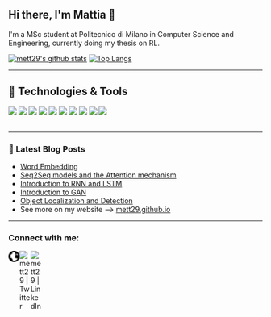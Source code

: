 ## Hi there, I'm Mattia 👋

I'm a MSc student at Politecnico di Milano in Computer Science and Engineering, currently doing my thesis on RL.

[![mett29's github stats](https://github-readme-stats.vercel.app/api?username=mett29&count_private=true&show_icons=true&theme=gruvbox)](https://github.com/mett29/github-readme-stats)
[![Top Langs](https://github-readme-stats.vercel.app/api/top-langs/?username=mett29&layout=compact&theme=gruvbox)](https://github.com/mett29/github-readme-stats)

---

## 🔧 Technologies & Tools
![](https://img.shields.io/badge/OS-Windows-informational?style=flat&logo=Windows&logoColor=white&color=2bbc8a)
![](https://img.shields.io/badge/Editor-vscode-informational?style=flat&logo=visual-studio-code&logoColor=white&color=2bbc8a)
![](https://img.shields.io/badge/Code-Python-informational?style=flat&logo=python&logoColor=white&color=2bbc8a)
![](https://img.shields.io/badge/Code-JavaScript-informational?style=flat&logo=javascript&logoColor=white&color=2bbc8a)
![](https://img.shields.io/badge/Code-Java-informational?style=flat&logo=java&logoColor=white&color=2bbc8a)
![](https://img.shields.io/badge/Shell-Bash-informational?style=flat&logo=gnu-bash&logoColor=white&color=2bbc8a)
![](https://img.shields.io/badge/Tools-TensorFlow-informational?style=flat&logo=TensorFlow&logoColor=white&color=2bbc8a)
![](https://img.shields.io/badge/Tools-Pytorch-informational?style=flat&logo=Pytorch&logoColor=white&color=2bbc8a)
![](https://img.shields.io/badge/Tools-NodeJS-informational?style=flat&logo=Node.js&logoColor=white&color=2bbc8a)
![](https://img.shields.io/badge/Tools-PostgreSQL-informational?style=flat&logo=postgresql&logoColor=white&color=2bbc8a)
<br />
<br />

---

### 📕 Latest Blog Posts
<!-- BLOG-POST-LIST:START -->
- [Word Embedding](https://mett29.github.io/posts/2019/12/word_embedding/)
- [Seq2Seq models and the Attention mechanism](https://mett29.github.io/posts/2019/12/seq2seq_and_attention/)
- [Introduction to RNN and LSTM](https://mett29.github.io/posts/2019/12/intro_to_rnn_and_lstm/)
- [Introduction to GAN](https://mett29.github.io/posts/2019/12/intro_to_gan/)
- [Object Localization and Detection](https://mett29.github.io/posts/2019/12/object_localization_and_detection/)
- See more on my website --> [mett29.github.io](mett29.github.io)
<!-- BLOG-POST-LIST:END -->

---

### Connect with me:

[<img align="left" alt="mett29.github.io" width="22px" src="https://raw.githubusercontent.com/iconic/open-iconic/master/svg/globe.svg" />](https://mett29.github.io/)
[<img align="left" alt="mett29 | Twitter" width="22px" src="https://cdn.jsdelivr.net/npm/simple-icons@v3/icons/twitter.svg" />](https://twitter.com/Mett29)
[<img align="left" alt="mett29 | LinkedIn" width="22px" src="https://cdn.jsdelivr.net/npm/simple-icons@v3/icons/linkedin.svg" />](https://www.linkedin.com/in/mattiamancassola/)